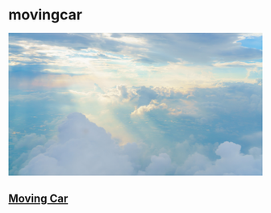 # movingcar
<div>
  <img src="image/sky.JPG" alt="sky">
  <a href="https://arunrajput911.github.io/movingcar/"><h2>Moving Car</h2></a>
  
  </div>
